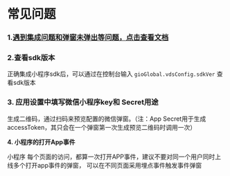# 常见问题

### 1.[遇到集成问题和弹窗未弹出等问题，点击查看文档](https://shimo.im/docs/xrP8cDKkYx9gJg8Y/read)

### 2.查看sdk版本

正确集成小程序sdk后，可以通过在控制台输入 `gioGlobal.vdsConfig.sdkVer` 查看sdk版本

### **3. 应用设置中填写微信小程序key和 Secret用途**

 生成二维码，通过扫码来预览配置的微信弹窗。（注：App Secret用于生成accessToken，其只会在一个弹窗第一次生成预览二维码时调用一次）  


**4. 小程序的打开App事件**  
  
小程序 每个页面的访问，都算一次打开APP事件，建议不要对同一个用户同时上线多个打开app事件的弹窗， 可以在不同页面采用埋点事件触发事件弹窗

